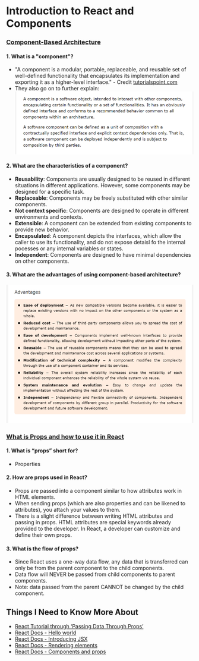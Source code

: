 # Introduction to React and Components

### [Component-Based Architecture](https://www.tutorialspoint.com/software_architecture_design/component_based_architecture.htm)

#### 1. What is a "component"?
- "A component is a modular, portable, replaceable, and reusable set of well-defined functionality that encapsulates its implementation and exporting it as a higher-level interface." - Credit [tutorialspoint.com](https://www.tutorialspoint.com/software_architecture_design/component_based_architecture.htm)
- They also go on to further explain:
![Expanded definition of "component"](./assets/01-components.png)

#### 2. What are the characteristics of a component?
- **Reusability**: Components are usually designed to be reused in different situations in different applications. However, some components may be designed for a specific task.
- **Replaceable**: Components may be freely substituted with other similar components.
- **Not context specific**: Components are designed to operate in different environments and contexts.
- **Extensible**: A component can be extended from existing components to provide new behavior.
- **Encapsulated**: A component depicts the interfaces, which allow the caller to use its functionality, and do not expose detaisl fo the internal pocesses or any internal variables or states.
- **Independent**: Components are designed to have minimal dependencies on other components.

#### 3. What are the advantages of using component-based architecture?
![Advantages of component-based architecture](./assets/01-advantagesOfComponentBasedArchitecture.png)


### [What is Props and how to use it in React](https://www.freecodecamp.org/news/how-to-use-props-in-reactjs/)

#### 1. What is “props” short for?
- Properties

#### 2. How are props used in React?
- Props are passed into a component similar to how attributes work in HTML elements.
- When sending props (which are also properties and can be likened to attributes), you attach your values to them.
- There is a slight difference between writing HTML attributes and passing in props. HTML attributes are special keywords already provided to the developer. In React, a developer can customize and define their own props.

#### 3. What is the flow of props?
- Since React uses a one-way data flow, any data that is transferred can only be from the parent component to the child components.
- Data flow will NEVER be passed from child components to parent components.
- Note: data passed from the parent CANNOT be changed by the child component.

## Things I Need to Know More About
- [React Tutorial through ‘Passing Data Through Props’](https://react.dev/learn/tutorial-tic-tac-toe)
- [React Docs - Hello world](https://legacy.reactjs.org/docs/hello-world.html)
- [React Docs - Introducing JSX](https://legacy.reactjs.org/docs/introducing-jsx.html)
- [React Docs - Rendering elements](https://legacy.reactjs.org/docs/rendering-elements.html)
- [React Docs - Components and props](https://legacy.reactjs.org/docs/components-and-props.html)
